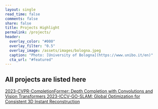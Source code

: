 ```yaml
---
layout: single
read_time: false
comments: false
share: false
title: Projects Highlight
permalink: /projects/
header:
  overlay_color: "#000"
  overlay_filter: "0.5"
  overlay_image: /assets/images/bologna.jpeg
  caption: "Photo: [University of Bologna](https://www.unibo.it/en)"
  cta_url: "#featured"
---
```


<html>
<body>

<h2>All projects are listed here</h2>

<a href="https://youmi-zym.github.io/projects/CompletionFormer">
<papertitle>
    2023-CVPR-CompletionFormer: Depth Completion with Convolutions and Vision Transformers
</papertitle>
</a>

<a href="https://youmi-zym.github.io/projects/GO-SLAM">
<papertitle>
    2023-ICCV-GO-SLAM: Global Optimization for Consistent 3D Instant Reconstruction
</papertitle>
</a>

</body>
</html>
